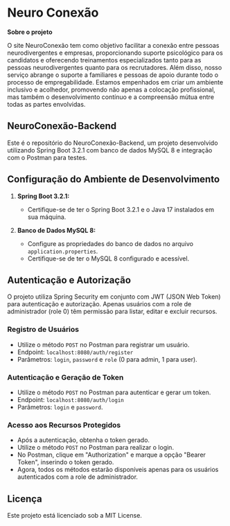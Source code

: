 # Neuro Conexão
**Sobre o projeto**

O site NeuroConexão tem como objetivo facilitar a conexão entre pessoas neurodivergentes e empresas, proporcionando suporte psicológico para os candidatos e oferecendo treinamentos especializados tanto para as pessoas neurodivergentes quanto para os recrutadores. Além disso, nosso serviço abrange o suporte a familiares e pessoas de apoio durante todo o processo de empregabilidade. Estamos empenhados em criar um ambiente inclusivo e acolhedor, promovendo não apenas a colocação profissional, mas também o desenvolvimento contínuo e a compreensão mútua entre todas as partes envolvidas.

## NeuroConexão-Backend

Este é o repositório do NeuroConexão-Backend, um projeto desenvolvido utilizando Spring Boot 3.2.1 com banco de dados MySQL 8 e integração com o Postman para testes.

## Configuração do Ambiente de Desenvolvimento

1. **Spring Boot 3.2.1:**
   - Certifique-se de ter o Spring Boot 3.2.1 e o Java 17 instalados em sua máquina.
   
2. **Banco de Dados MySQL 8:**
   - Configure as propriedades do banco de dados no arquivo `application.properties`.
   - Certifique-se de ter o MySQL 8 configurado e acessível.

## Autenticação e Autorização

O projeto utiliza Spring Security em conjunto com JWT (JSON Web Token) para autenticação e autorização. Apenas usuários com a role de administrador (role 0) têm permissão para listar, editar e excluir recursos.

### Registro de Usuários

- Utilize o método `POST` no Postman para registrar um usuário.
- Endpoint: `localhost:8080/auth/register`
- Parâmetros: `login`, `password` e `role` (0 para admin, 1 para user).

### Autenticação e Geração de Token

- Utilize o método `POST` no Postman para autenticar e gerar um token.
- Endpoint: `localhost:8080/auth/login`
- Parâmetros: `login` e `password`.

### Acesso aos Recursos Protegidos

- Após a autenticação, obtenha o token gerado.
- Utilize o método `POST` no Postman para realizar o login.
- No Postman, clique em "Authorization" e marque a opção "Bearer Token", inserindo o token gerado.
- Agora, todos os métodos estarão disponíveis apenas para os usuários autenticados com a role de administrador.

## Licença

Este projeto está licenciado sob a MIT License.
